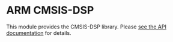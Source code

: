 # ARM CMSIS-DSP

This module provides the CMSIS-DSP library.
Please [see the API documentation][docs] for details.

[docs]: http://arm-software.github.io/CMSIS_5/DSP/html/modules.html
